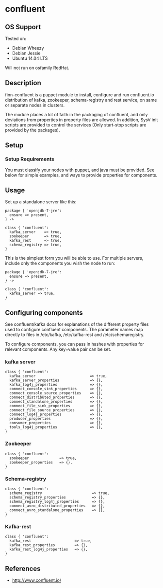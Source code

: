 # confluent

## OS Support

Tested on:

* Debian Wheezy
* Debian Jessie
* Ubuntu 14.04 LTS

Will not run on osfamily RedHat. 

## Description

finn-confluent is a puppet module to install, configure and run confluent.io distribution of kafka, zookeeper, schema-registry and rest service, on same or separate nodes in clusters. 

The module places a lot of faith in the packaging of confluent, and only deviations from properties in property files are allowed. In addition, SysV init scripts are provided to control the services (Only start-stop scripts are provided by the packages). 

## Setup

### Setup Requirements

You must classify your nodes with puppet, and java must be provided. See below for simple examples, and ways to provide properties for components. 

## Usage

Set up a standalone server like this:

````
package { 'openjdk-7-jre':
  ensure => present,
} ->

class { 'confluent':
  kafka_server    => true,
  zookeeper       => true,
  kafka_rest      => true,
  schema_registry => true,
}
````

This is the simplest form you will be able to use. For multiple servers, include only the components you wish the node to run:

````
package { 'openjdk-7-jre':
  ensure => present,
} ->

class { 'confluent':
  kafka_server => true,
}
````

## Configuring components

See confluent/kafka docs for explanations of the different property files used to configure confluent components. The parameter names map directly to files in /etc/kafka, /etc/kafka-rest and /etc/schemaregistry. 

To configure components, you can pass in hashes with properties for relevant components. Any key=value pair can be set. 

### kafka server

````
class { 'confluent':
  kafka_server                         => true,
  kafka_server_properties              => {},
  kafka_log4j_properties               => {},
  connect_console_sink_properties      => {},
  connect_console_source_properties    => {},
  connect_distributed_properties       => {},
  connect_standalone_properties        => {},
  connect_file_sink_properties         => {},
  connect_file_source_properties       => {},
  connect_log4j_properties             => {},
  producer_properties                  => {},
  consumer_properties                  => {},
  tools_log4j_properties               => {},
}
````
### Zookeeper

````
class { 'confluent':
  zookeeper              => true,
  zookeeper_properties   => {},
}
````

### Schema-registry
````
class { 'confluent':
  schema_registry                       => true,
  schema_registry_properties            => {},
  schema_registry_log4j_properties      => {},
  connect_avro_distributed_properties   => {},
  connect_avro_standalone_properties    => {},
}
````

### Kafka-rest
````
class { 'confluent':
  kafka_rest                    => true,
  kafka_rest_properties         => {},
  kafka_rest_log4j_properties   => {},
}
````

## References

* http://www.confluent.io/
